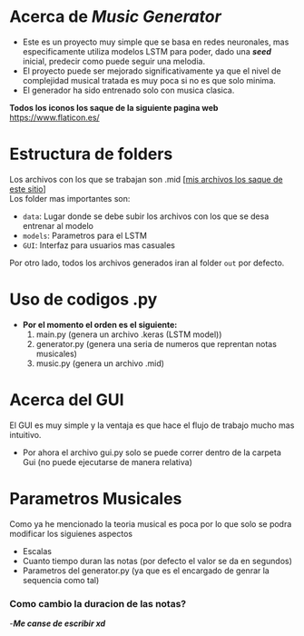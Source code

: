 # Acerca de *Music Generator*

- Este es un proyecto muy simple que se basa en redes neuronales, mas especificamente utiliza modelos LSTM para poder, dado una ***seed*** inicial, predecir como puede seguir una melodia.
- El proyecto puede ser mejorado significativamente ya que el nivel de complejidad musical tratada es muy poca si no es que solo  minima.
- El generador ha sido entrenado solo con musica clasica.


**Todos los iconos los saque de la siguiente pagina web** https://www.flaticon.es/

# Estructura de folders
Los archivos con los que se trabajan son .mid [[mis archivos los saque de este sitio](https://bitmidi.com/)]\
Los folder mas importantes son:

- `data`: Lugar donde se debe subir los archivos con los que se desa entrenar al modelo
- `models`: Parametros para el LSTM 
- `GUI`: Interfaz para usuarios mas casuales 

Por otro lado, todos los archivos generados iran al folder `out` por defecto.

# Uso de codigos .py
- **Por el momento el orden es el siguiente:**
  1. main.py (genera un archivo .keras (LSTM model))
  2. generator.py (genera una seria de numeros que reprentan notas musicales)
  3. music.py (genera un archivo .mid)

# Acerca del GUI 
El GUI es muy simple y la ventaja es que hace el flujo de trabajo mucho mas intuitivo.
- Por ahora el archivo gui.py solo se puede correr dentro de la carpeta Gui (no puede ejecutarse de manera relativa)
# Parametros Musicales 
Como ya he mencionado la teoria musical es poca por lo que solo se podra modificar los siguienes aspectos
- Escalas
- Cuanto tiempo duran las notas (por defecto el valor se da en segundos)
- Parametros del generator.py (ya que es el encargado de genrar la sequencia como tal)
### Como cambio la duracion de las notas? ###
-***Me canse de escribir xd***

